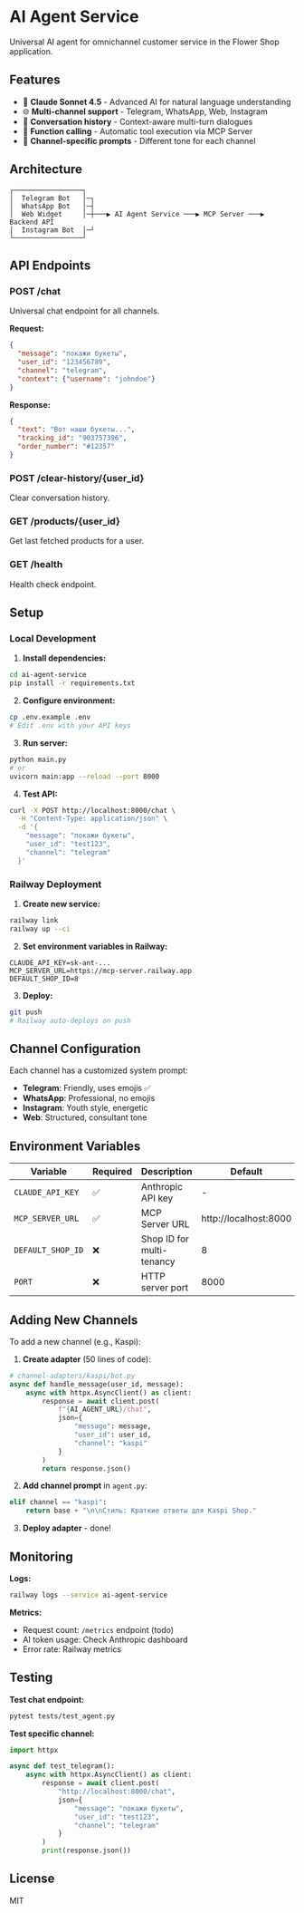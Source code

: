 # AI Agent Service

Universal AI agent for omnichannel customer service in the Flower Shop application.

## Features

- 🤖 **Claude Sonnet 4.5** - Advanced AI for natural language understanding
- 🌐 **Multi-channel support** - Telegram, WhatsApp, Web, Instagram
- 💬 **Conversation history** - Context-aware multi-turn dialogues
- 🔧 **Function calling** - Automatic tool execution via MCP Server
- 🎨 **Channel-specific prompts** - Different tone for each channel

## Architecture

```
┌─────────────────┐
│  Telegram Bot   │─┐
│  WhatsApp Bot   │─┤
│  Web Widget     │─┼───▶ AI Agent Service ───▶ MCP Server ───▶ Backend API
│  Instagram Bot  │─┘
└─────────────────┘
```

## API Endpoints

### POST /chat
Universal chat endpoint for all channels.

**Request:**
```json
{
  "message": "покажи букеты",
  "user_id": "123456789",
  "channel": "telegram",
  "context": {"username": "johndoe"}
}
```

**Response:**
```json
{
  "text": "Вот наши букеты...",
  "tracking_id": "903757396",
  "order_number": "#12357"
}
```

### POST /clear-history/{user_id}
Clear conversation history.

### GET /products/{user_id}
Get last fetched products for a user.

### GET /health
Health check endpoint.

## Setup

### Local Development

1. **Install dependencies:**
```bash
cd ai-agent-service
pip install -r requirements.txt
```

2. **Configure environment:**
```bash
cp .env.example .env
# Edit .env with your API keys
```

3. **Run server:**
```bash
python main.py
# or
uvicorn main:app --reload --port 8000
```

4. **Test API:**
```bash
curl -X POST http://localhost:8000/chat \
  -H "Content-Type: application/json" \
  -d '{
    "message": "покажи букеты",
    "user_id": "test123",
    "channel": "telegram"
  }'
```

### Railway Deployment

1. **Create new service:**
```bash
railway link
railway up --ci
```

2. **Set environment variables in Railway:**
```
CLAUDE_API_KEY=sk-ant-...
MCP_SERVER_URL=https://mcp-server.railway.app
DEFAULT_SHOP_ID=8
```

3. **Deploy:**
```bash
git push
# Railway auto-deploys on push
```

## Channel Configuration

Each channel has a customized system prompt:

- **Telegram**: Friendly, uses emojis ✅
- **WhatsApp**: Professional, no emojis
- **Instagram**: Youth style, energetic
- **Web**: Structured, consultant tone

## Environment Variables

| Variable | Required | Description | Default |
|----------|----------|-------------|---------|
| `CLAUDE_API_KEY` | ✅ | Anthropic API key | - |
| `MCP_SERVER_URL` | ✅ | MCP Server URL | http://localhost:8000 |
| `DEFAULT_SHOP_ID` | ❌ | Shop ID for multi-tenancy | 8 |
| `PORT` | ❌ | HTTP server port | 8000 |

## Adding New Channels

To add a new channel (e.g., Kaspi):

1. **Create adapter** (50 lines of code):
```python
# channel-adapters/kaspi/bot.py
async def handle_message(user_id, message):
    async with httpx.AsyncClient() as client:
        response = await client.post(
            f"{AI_AGENT_URL}/chat",
            json={
                "message": message,
                "user_id": user_id,
                "channel": "kaspi"
            }
        )
        return response.json()
```

2. **Add channel prompt** in `agent.py`:
```python
elif channel == "kaspi":
    return base + "\n\nСтиль: Краткие ответы для Kaspi Shop."
```

3. **Deploy adapter** - done!

## Monitoring

**Logs:**
```bash
railway logs --service ai-agent-service
```

**Metrics:**
- Request count: `/metrics` endpoint (todo)
- AI token usage: Check Anthropic dashboard
- Error rate: Railway metrics

## Testing

**Test chat endpoint:**
```bash
pytest tests/test_agent.py
```

**Test specific channel:**
```python
import httpx

async def test_telegram():
    async with httpx.AsyncClient() as client:
        response = await client.post(
            "http://localhost:8000/chat",
            json={
                "message": "покажи букеты",
                "user_id": "test123",
                "channel": "telegram"
            }
        )
        print(response.json())
```

## License

MIT
